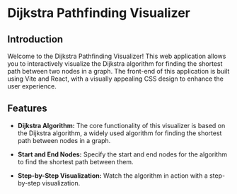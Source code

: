 # Dijkstra Pathfinding Visualizer

## Introduction

Welcome to the Dijkstra Pathfinding Visualizer! This web application allows you to interactively visualize the Dijkstra algorithm for finding the shortest path between two nodes in a graph. The front-end of this application is built using Vite and React, with a visually appealing CSS design to enhance the user experience.

## Features

- **Dijkstra Algorithm:** The core functionality of this visualizer is based on the Dijkstra algorithm, a widely used algorithm for finding the shortest path between nodes in a graph.


- **Start and End Nodes:** Specify the start and end nodes for the algorithm to find the shortest path between them.

- **Step-by-Step Visualization:** Watch the algorithm in action with a step-by-step visualization. 



